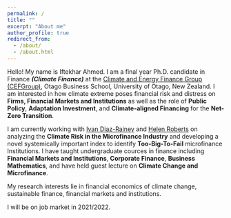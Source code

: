 ```yaml
---
permalink: /
title: ""
excerpt: "About me"
author_profile: true
redirect_from: 
  - /about/
  - /about.html
---
```


Hello! My name is Iftekhar Ahmed. I am a final year Ph.D. candidate in Finance ***(Climate Finance)*** at the [Climate and Energy Finance Group (CEFGroup)](https://blogs.otago.ac.nz/cefg/), Otago Business School, University of Otago, New Zealand. I am interested in how climate extreme poses financial risk and distress on **Firms, Financial Markets and Institutions** as well as the role of **Public Policy**, **Adaptation Investment**, and **Climate-aligned Financing** for the **Net-Zero Transition**.

I am currently working with [Ivan Diaz-Rainey](https://www.otago.ac.nz/accountancyfinance/staff/otago032953.html) and [Helen Roberts](https://www.otago.ac.nz/accountancyfinance/staff/helenroberts.html) on analyzing the **Climate Risk in the Microfinance Industry** and developing a novel systemically important index to identify **Too-Big-To-Fail** microfinance Institutions. I have taught undergraduate cources in finance including **Financial Markets and Institutions**, **Corporate Finance**, **Business Mathematics**, and have held guest lecture on **Climate Change and Microfinance**.

My research interests lie in financial economics of climate change, sustainable finance, financial markets and institutions.

I will be on job market in 2021/2022.
